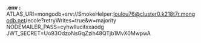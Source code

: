 **.env :**
ATLAS_URI=mongodb+srv://SmokeHelper:loulou76@cluster0.k218t7r.mongodb.net/ecole?retryWrites=true&w=majority
NODEMAILER_PASS=cyhwllucitxxaodg
JWT_SECRET=Uo93OdzoNsGqZzih48QTjb1MvX0MwpwA